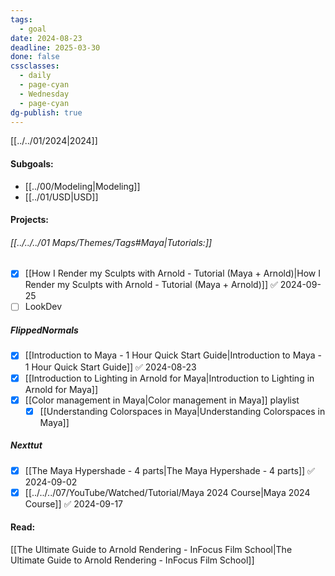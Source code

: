 ```yaml
---
tags:
  - goal
date: 2024-08-23
deadline: 2025-03-30
done: false
cssclasses:
  - daily
  - page-cyan
  - Wednesday
  - page-cyan
dg-publish: true
---
```

[[../../01/2024|2024]]
#### Subgoals:
- [[../00/Modeling|Modeling]]
- [[../01/USD|USD]]
#### Projects:
###### [[../../../01 Maps/Themes/Tags#Maya|Tutorials:]]
- [x] [[How I Render my Sculpts with Arnold - Tutorial (Maya + Arnold)|How I Render my Sculpts with Arnold - Tutorial (Maya + Arnold)]] ✅ 2024-09-25
- [ ] LookDev
##### FlippedNormals
- [x] [[Introduction to Maya - 1 Hour Quick Start Guide|Introduction to Maya - 1 Hour Quick Start Guide]] ✅ 2024-08-23
- [x] [[Introduction to Lighting in Arnold for Maya|Introduction to Lighting in Arnold for Maya]] 
- [x] [[Color management in Maya|Color management in Maya]] playlist
	- [x] [[Understanding Colorspaces in Maya|Understanding Colorspaces in Maya]]
##### Nexttut
- [x] [[The Maya Hypershade - 4 parts|The Maya Hypershade - 4 parts]] ✅ 2024-09-02
- [x] [[../../../07/YouTube/Watched/Tutorial/Maya 2024 Course|Maya 2024 Course]] ✅ 2024-09-17
#### Read:
[[The Ultimate Guide to Arnold Rendering - InFocus Film School|The Ultimate Guide to Arnold Rendering - InFocus Film School]]





